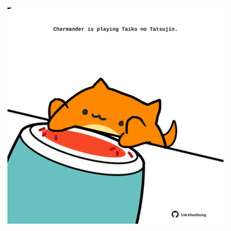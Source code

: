 <!-- built at 18/06/2022, 01:29:31 UTC -->
<p align="center">
  <img width="500" height="500" src="./ReadmeImage.svg">
</p>
